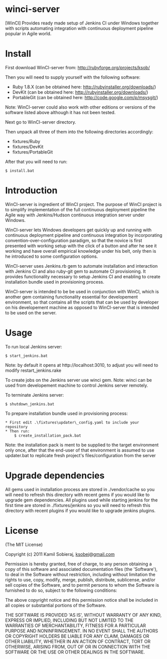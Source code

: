 winci-server
============

[WinCI] Provides ready made setup of Jenkins CI under Windows together with scripts automating integration with continuous deployment pipeline popular in Agile world.

Install
=======

First download WinCI-server from: http://rubyforge.org/projects/ksob/

Then you will need to supply yourself with the following software:

  * Ruby 1.8.X   (can be obtained here: http://rubyinstaller.org/downloads/)
  * DevKit		 (can be obtained here: http://rubyinstaller.org/downloads/)
  * PortableGit  (can be obtained here: http://code.google.com/p/msysgit/)
  
  Note: WinCI-server could also work with other editions or versions of the software listed above although it has not been tested.

Next go to WinCI-server directory.

Then unpack all three of them into the following directories accordingly:
	
  * fixtures/Ruby
  * fixtures/DevKit
  * fixtures/PortableGit
	
After that you will need to run:

    $ install.bat

Introduction
=======

WinCI-server is ingredient of WinCI project.
The purpose of WinCI project is to simplify implementation of the full continuous deployment pipeline the Agile way with Jenkins/Hudson continuous integration server under Windows.

WinCI-server lets Windows developers get quickly up and running with continuous deployment pipeline and 
continuous integration by incorporating convention-over-configuration paradigm, so that the novice is first presented with 
working setup with the click of a button and after he see it working and have overall empirical knowledge under his belt, 
only then is he introduced to some configuration options.

WinCI-server uses Jenkins.rb gem to automate installation and interaction with Jenkins CI and also ruby-git gem to automate CI provisioning. It provides functionality necessary to setup Jenkins CI and enabling to create installation bundle used in provisioning process.

WinCI-server is intended to be be used in conjunction with WinCI, which is another gem containing functionality
essential for developement environment, so that contains all the scripts that can be used by developer on his developement
machine as opposed to WinCI-server that is intended to be used on the server.

Usage
=====

To run local Jenkins server:

	$ start_jenkins.bat
	
 Note: by default it opens at http://localhost:3010, to adjust you will need to modify restart_jenkins.rake

To create jobs on the Jenkins server use winci gem. 
 Note: winci can be used from developement machine to control Jenkins server remotely.
	
To terminate Jenkins server:

	$ shutdown_jenkins.bat
	
To prepare installation bundle used in provisioning process:
	
	* First edit .\fixtures\updater\_config.yaml to include your repository
	* Then run: 
		$ create_installation_pack.bat
	
 Note: the installation pack is ment to be supplied to the target environment only once,
       after that the end-user of that environment is assumed to use updater.bat to replicate 
	   fresh project's files/configuration from the server
	   
Upgrade	dependencies  
====================
All gems used in installation process are stored in ./vendor/cache so you will
need to refresh this directory with recent gems if you would like to upgrade gem dependencies.
All plugins used while starting jenkins for the first time are stored in ./fixtures/jenkins so you will
need to refresh this directory with recent plugins if you would like to upgrade jenkins plugins.

License
=======

(The MIT License)

Copyright (c) 2011 Kamil Sobieraj, ksobej@gmail.com

Permission is hereby granted, free of charge, to any person obtaining
a copy of this software and associated documentation files (the
'Software'), to deal in the Software without restriction, including
without limitation the rights to use, copy, modify, merge, publish,
distribute, sublicense, and/or sell copies of the Software, and to
permit persons to whom the Software is furnished to do so, subject to
the following conditions:

The above copyright notice and this permission notice shall be
included in all copies or substantial portions of the Software.

THE SOFTWARE IS PROVIDED 'AS IS', WITHOUT WARRANTY OF ANY KIND,
EXPRESS OR IMPLIED, INCLUDING BUT NOT LIMITED TO THE WARRANTIES OF
MERCHANTABILITY, FITNESS FOR A PARTICULAR PURPOSE AND NONINFRINGEMENT.
IN NO EVENT SHALL THE AUTHORS OR COPYRIGHT HOLDERS BE LIABLE FOR ANY
CLAIM, DAMAGES OR OTHER LIABILITY, WHETHER IN AN ACTION OF CONTRACT,
TORT OR OTHERWISE, ARISING FROM, OUT OF OR IN CONNECTION WITH THE
SOFTWARE OR THE USE OR OTHER DEALINGS IN THE SOFTWARE.